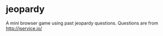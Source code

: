 # jeopardy
A mini browser game using past jeopardy questions. Questions are from http://jservice.io/ 
